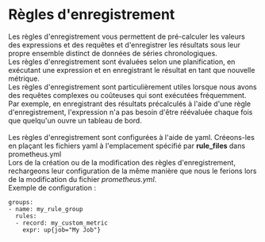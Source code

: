 # Règles d'enregistrement

Les règles d'enregistrement vous permettent de pré-calculer les valeurs des expressions et des requêtes et d'enregistrer les résultats sous leur propre ensemble distinct de données de séries chronologiques.
<br>
Les règles d'enregistrement sont évaluées selon une planification, en exécutant une expression et en enregistrant le résultat en tant que nouvelle métrique.
<br>
Les règles d'enregistrement sont particulièrement utiles lorsque nous avons des requêtes complexes ou coûteuses qui sont exécutées fréquemment. Par exemple, en enregistrant des résultats précalculés à l'aide d'une règle d'enregistrement, l'expression n'a pas besoin d'être réévaluée chaque fois que quelqu'un ouvre un tableau de bord.
<br>
<br>
Les règles d'enregistrement sont configurées à l'aide de yaml. Créeons-les en plaçant les fichiers yaml à l'emplacement spécifié par **rule_files** dans prometheus.yml
<br>
Lors de la création ou de la modification des règles d'enregistrement, rechargeons leur configuration de la même manière que nous le ferions lors de la modification du fichier *prometheus.yml*.
<br>
Exemple de configuration :
```
groups:
- name: my_rule_group
  rules:
  - record: my_custom_metric
    expr: up{job="My Job"}
```